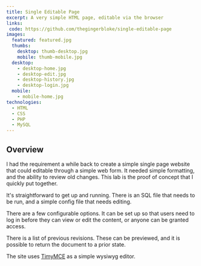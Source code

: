 ```yaml
---
title: Single Editable Page
excerpt: A very simple HTML page, editable via the browser
links:
 code: https://github.com/thegingerbloke/single-editable-page
images:
  featured: featured.jpg
  thumbs:
    desktop: thumb-desktop.jpg
    mobile: thumb-mobile.jpg
  desktop:
    - desktop-home.jpg
    - desktop-edit.jpg
    - desktop-history.jpg
    - desktop-login.jpg
  mobile:
    - mobile-home.jpg
technologies:
  - HTML
  - CSS
  - PHP
  - MySQL
---
```


## Overview

I had the requirement a while back to create a simple single page website that could editable through a simple web form. It needed simple formatting, and the ability to review old changes. This lab is the proof of concept that I quickly put together.

It's straightforward to get up and running. There is an SQL file that needs to be run, and a simple config file that needs editing.

There are a few configurable options. It can be set up so that users need to log in before they can view or edit the content, or anyone can be granted access.

There is a list of previous revisions. These can be previewed, and it is possible to return the document to a prior state.

The site uses [TimyMCE](http://www.tinymce.com/) as a simple wysiwyg editor.
